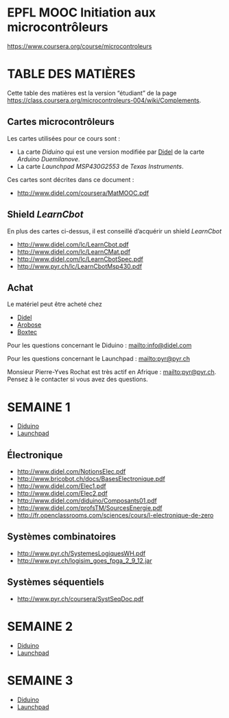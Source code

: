 
**EPFL MOOC Initiation aux microcontrôleurs**
=============================================


<https://www.coursera.org/course/microcontroleurs>


# TABLE DES MATIÈRES

Cette table des matières est la version “étudiant” de la page <https://class.coursera.org/microcontroleurs-004/wiki/Complements>.


## Cartes microcontrôleurs

Les cartes utilisées pour ce cours sont :

- La carte *Diduino* qui est une version modifiée par [Didel](http://www.didel.com/) de la carte *Arduino Duemilanove*.
- La carte *Launchpad MSP430G2553* de *Texas Instruments*.

Ces cartes sont décrites dans ce document :

- <http://www.didel.com/coursera/MatMOOC.pdf>


## Shield *LearnCbot*

En plus des cartes ci-dessus, il est conseillé d’acquérir un shield *LearnCbot*

- <http://www.didel.com/lc/LearnCbot.pdf>
- <http://www.didel.com/lc/LearnCMat.pdf>
- <http://www.didel.com/lc/LearnCbotSpec.pdf>
- <http://www.pyr.ch/lc/LearnCbotMsp430.pdf>


## Achat

Le matériel peut être acheté chez

- [Didel](http://www.didel.com/)
- [Arobose](https://www.arobose.fr/)
- [Boxtec](http://shop.boxtec.ch/diduino-board-p-41267.html)

Pour les questions concernant le Diduino : <mailto:info@didel.com>

Pour les questions concernant le Launchpad : <mailto:pyr@pyr.ch>

Monsieur Pierre-Yves Rochat est très actif en Afrique : <mailto:pyr@pyr.ch>. Pensez à le contacter si vous avez des questions.





# SEMAINE 1

- [Diduino](http://didel.com/coursera/LC1.pdf)
- [Launchpad](http://pyr.ch/coursera/LC1-msp.pdf)

## Électronique

- <http://www.didel.com/NotionsElec.pdf>
- <http://www.bricobot.ch/docs/BasesElectronique.pdf>
- <http://www.didel.com/Elec1.pdf>
- <http://www.didel.com/Elec2.pdf>
- <http://www.didel.com/diduino/Composants01.pdf>
- <http://www.didel.com/profsTM/SourcesEnergie.pdf>
- <http://fr.openclassrooms.com/sciences/cours/l-electronique-de-zero>

## Systèmes combinatoires

- <http://www.pyr.ch/SystemesLogiquesWH.pdf>
- <http://www.pyr.ch/logisim_goes_fpga_2_9_12.jar>

## Systèmes séquentiels

- <http://www.pyr.ch/coursera/SystSeqDoc.pdf>




# SEMAINE 2

- [Diduino](http://didel.com/coursera/LC2.pdf)
- [Launchpad](http://pyr.ch/coursera/LC2-msp.pdf)





# SEMAINE 3

- [Diduino](http://didel.com/coursera/LC2.pdf)
- [Launchpad](http://pyr.ch/coursera/LC2-msp.pdf)


